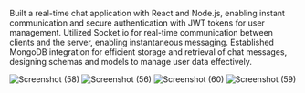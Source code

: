Built a real-time chat application with React and Node.js, enabling instant communication and secure authentication with JWT tokens for user management.
Utilized Socket.io for real-time communication between clients and the server, enabling instantaneous messaging.
Established MongoDB integration for efficient storage and retrieval of chat messages, designing schemas and models to manage user data effectively.


![Screenshot (58)](https://github.com/BNSahana/ChatApp-MERN/assets/93673368/bce84742-e107-478e-9142-7881395e6811)
![Screenshot (56)](https://github.com/BNSahana/ChatApp-MERN/assets/93673368/9b2746c7-b37f-4088-b108-421a35854081)
![Screenshot (60)](https://github.com/BNSahana/ChatApp-MERN/assets/93673368/1909a4a3-48cc-49a1-be57-98fb6af3c12b)
![Screenshot (59)](https://github.com/BNSahana/ChatApp-MERN/assets/93673368/db278798-9bc3-475c-bf1a-d8f97a7864b6)
